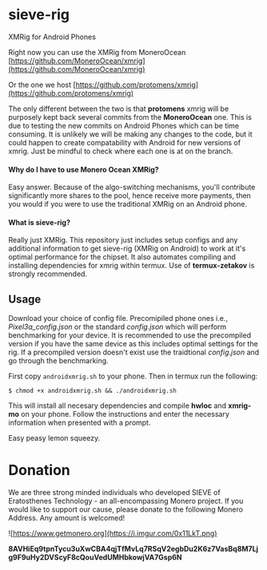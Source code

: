 # sieve-rig
XMRig for Android Phones

Right now you can use the XMRig from MoneroOcean
[https://github.com/MoneroOcean/xmrig](https://github.com/MoneroOcean/xmrig)

Or the one we host
[https://github.com/protomens/xmrig](https://github.com/protomens/xmrig)

The only different between the two is that **protomens** xmrig will be purposely kept back several commits from the **MoneroOcean** one. This is due to testing the new commits on Android Phones which can be time consuming. It is unlikely we will be making any changes to the code, but it could happen to create compatability with Android for new versions of xmrig. Just be mindful to check where each one is at on the branch. 

#### Why do I have to use Monero Ocean XMRig?
Easy answer. Because of the algo-switching mechanisms, you'll contribute significantly more shares to the pool, hence receive more payments, then you would if you were to use the traditional XMRig on an Android phone. 

#### What is sieve-rig?
Really just XMRig. This repository just includes setup configs and any additional information to get sieve-rig (XMRig on Android) to work at it's optimal performance for the chipset. It also automates compiling and installing dependencies for xmrig within termux. Use of **termux-zetakov** is strongly recommended. 

## Usage
Download your choice of config file. Precomipiled phone ones i.e., *Pixel3a_config.json* or the standard *config.json* which will perform benchmarking for your device. It is recommended to use the precompiled version if you have the same device as this includes optimal settings for the rig. If a precompiled version doesn't exist use the traidtional *config.json* and go through the benchmarking.

First copy `androidxmrig.sh` to your phone. Then in termux run the following:

```
$ chmod +x androidxmrig.sh && ./androidxmrig.sh

```
This will install all necesary dependencies and compile **hwloc** and **xmrig-mo** on your phone. Follow the instructions and enter the necessary information when presented with a prompt.

Easy peasy lemon squeezy. 

# Donation


We are three strong minded individuals who developed SIEVE of Eratosthenes Technology - an all-encompassing Monero project. If you would like to support our cause, please donate to the following Monero Address. Any amount is welcomed!

![https://www.getmonero.org](https://i.imgur.com/0x11LkT.png)

**8AVHiEq9tpnTycu3uXwCBA4qjTfMvLq7RSqV2egbDu2K6z7VasBq8M7Ljg9F9uHy2DVScyF8cQouVedUMHbkowjVA7Gsp6N**


